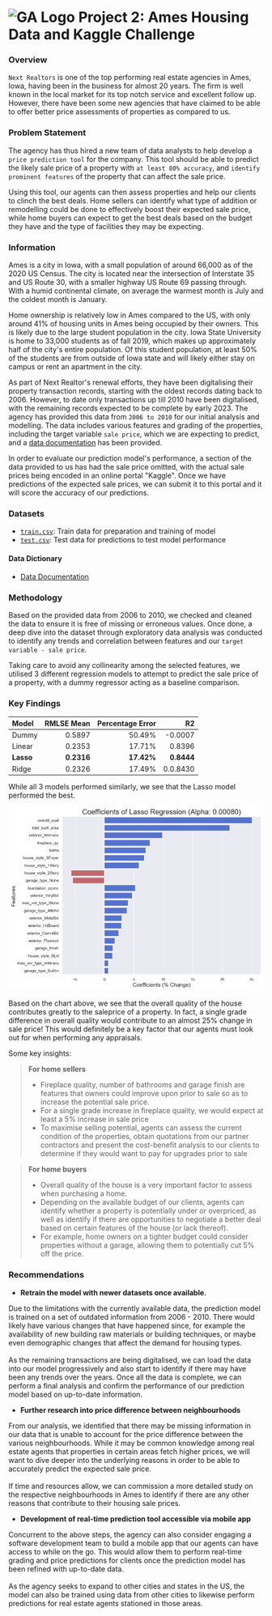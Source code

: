# ![GA Logo](https://ga-dash.s3.amazonaws.com/production/assets/logo-9f88ae6c9c3871690e33280fcf557f33.png) Project 2: Ames Housing Data and Kaggle Challenge

### Overview

`Next Realtors` is one of the top performing real estate agencies in Ames, Iowa, having been in the business for almost 20 years. The firm is well known in the local market for its top notch service and excellent follow up. However, there have been some new agencies that have claimed to be able to offer better price assessments of properties as compared to us.

### Problem Statement

The agency has thus hired a new team of data analysts to help develop a `price prediction tool` for the company. This tool should be able to predict the likely sale price of a property with `at least 80% accuracy`, and `identify prominent features` of the property that can affect the sale price.

Using this tool, our agents can then assess properties and help our clients to clinch the best deals. Home sellers can identify what type of addition or remodelling could be done to effectively boost their expected sale price, while home buyers can expect to get the best deals based on the budget they have and the type of facilities they may be expecting.

### Information

Ames is a city in Iowa, with a small population of around 66,000 as of the 2020 US Census. The city is located near the intersection of Interstate 35 and US Route 30, with a smaller highway US Route 69 passing through. With a humid continental climate, on average the warmest month is July and the coldest month is January.

Home ownership is relatively low in Ames compared to the US, with only around 41% of housing units in Ames being occupied by their owners. This is likely due to the large student population in the city. Iowa State University is home to 33,000 students as of fall 2019, which makes up approximately half of the city's entire population. Of this student population, at least 50% of the students are from outside of Iowa state and will likely either stay on campus or rent an apartment in the city.

As part of Next Realtor's renewal efforts, they have been digitalising their property transaction records, starting with the oldest records dating back to 2006. However, to date only transactions up till 2010 have been digitalised, with the remaining records expected to be complete by early 2023. The agency has provided this data from `2006 to 2010` for our initial analysis and modelling. The data includes various features and grading of the properties, including the target variable `sale price`, which we are expecting to predict, and a [data documentation](../DataDocumentation.txt) has been provided.

In order to evaluate our prediction model's performance, a section of the data provided to us has had the sale price omitted, with the actual sale prices being encoded in an online portal "Kaggle". Once we have predictions of the expected sale prices, we can submit it to this portal and it will score the accuracy of our predictions.

### Datasets

* [`train.csv`](./datasets/train.csv): Train data for preparation and training of model
* [`test.csv`](./datasets/test.csv): Test data for predictions to test model performance

#### Data Dictionary

* [Data Documentation](DataDocumentation.txt)

### Methodology

Based on the provided data from 2006 to 2010, we checked and cleaned the data to ensure it is free of missing or erroneous values. Once done, a deep dive into the dataset through exploratory data analysis was conducted to identify any trends and correlation between features and our `target variable - sale price`.

Taking care to avoid any collinearity among the selected features, we utilised 3 different regression models to attempt to predict the sale price of a property, with a dummy regressor acting as a baseline comparison.

### Key Findings

|Model|RMLSE Mean|Percentage Error|R2|
|:---|---:|---:|---:|
|Dummy|0.5897|50.49%|-0.0007|
|Linear|0.2353|17.71%|0.8396|
|**Lasso**|**0.2316**|**17.42%**|**0.8444**|
|Ridge|0.2326|17.49%|0.0.8430|

While all 3 models performed similarly, we see that the Lasso model performed the best.

![Lasso Coefficients](./images/lasso_coef.png)

Based on the chart above, we see that the overall quality of the house contributes greatly to the saleprice of a property. In fact, a single grade difference in overall quality would contribute to an almost 25% change in sale price! This would definitely be a key factor that our agents must look out for when performing any appraisals.

Some key insights:

> **For home sellers**
>
> * Fireplace quality, number of bathrooms and garage finish are features that owners could improve upon prior to sale so as to increase the potential sale price.
> * For a single grade increase in fireplace quality, we would expect at least a 5% increase in sale price
> * To maximise selling potential, agents can assess the current condition of the properties, obtain quotations from our partner contractors and present the cost-benefit analysis to our clients to determine if they would want to pay for upgrades prior to sale

> **For home buyers**
>
> * Overall quality of the house is a very important factor to assess when purchasing a home.
> * Depending on the available budget of our clients, agents can identify whether a property is potentially under or overpriced, as well as identify if there are opportunities to negotiate a better deal based on certain features of the house (or lack thereof).
> * For example, home owners on a tighter budget could consider properties without a garage, allowing them to potentially cut 5% off the price. 

### Recommendations

* **Retrain the model with newer datasets once available.**<br>

Due to the limitations with the currently available data, the prediction model is trained on a set of outdated information from 2006 - 2010. There would likely have various changes that have happened since, for example the availability of new building raw materials or building techniques, or maybe even demographic changes that affect the demand for housing types.<br><br>
As the remaining transactions are being digitalised, we can load the data into our model progressively and also start to identify if there may have been any trends over the years. Once all the data is complete, we can perform a final analysis and confirm the performance of our prediction model based on up-to-date information.

* **Further research into price difference between neighbourhoods**<br>

From our analysis, we identified that there may be missing information in our data that is unable to account for the price difference between the various neighbourhoods. While it may be common knowledge among real estate agents that properties in certain areas fetch higher prices, we will want to dive deeper into the underlying reasons in order to be able to accurately predict the expected sale price.<br><br>
If time and resources allow, we can commission a more detailed study on the respective neighbourhoods in Ames to identify if there are any other reasons that contribute to their housing sale prices.

* **Development of real-time prediction tool accessible via mobile app**<br>

Concurrent to the above steps, the agency can also consider engaging a software development team to build a mobile app that our agents can have access to while on the go. This would allow them to perform real-time grading and price predictions for clients once the prediction model has been refined with up-to-date data.<br><br>
As the agency seeks to expand to other cities and states in the US, the model can also be trained using data from other cities to likewise perform predictions for real estate agents stationed in those areas.
